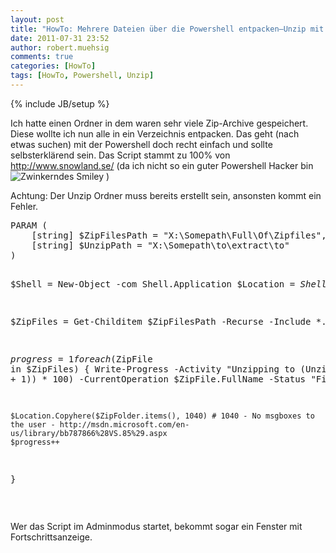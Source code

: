 ```yaml
---
layout: post
title: "HowTo: Mehrere Dateien über die Powershell entpacken–Unzip mit Powershell"
date: 2011-07-31 23:52
author: robert.muehsig
comments: true
categories: [HowTo]
tags: [HowTo, Powershell, Unzip]
---
```

{% include JB/setup %}
<p>Ich hatte einen Ordner in dem waren sehr viele Zip-Archive gespeichert. Diese wollte ich nun alle in ein Verzeichnis entpacken. Das geht (nach etwas suchen) mit der Powershell doch recht einfach und sollte selbsterklärend sein. Das Script stammt zu 100% von <a href="http://www.snowland.se/2010/06/01/unzip-multiple-files-via-powershell/">http://www.snowland.se/</a> (da ich nicht so ein guter Powershell Hacker bin <img style="border-bottom-style: none; border-right-style: none; border-top-style: none; border-left-style: none" class="wlEmoticon wlEmoticon-winkingsmile" alt="Zwinkerndes Smiley" src="{{BASE_PATH}}/assets/wp-images/wlEmoticon-winkingsmile8.png"> )</p> <p>Achtung: Der Unzip Ordner muss bereits erstellt sein, ansonsten kommt ein Fehler.</p> <div style="padding-bottom: 0px; margin: 0px; padding-left: 0px; padding-right: 0px; display: inline; float: none; padding-top: 0px" id="scid:812469c5-0cb0-4c63-8c15-c81123a09de7:7e4b243c-c526-4b1e-8651-e718d15541c7" class="wlWriterEditableSmartContent"><pre name="code" class="c#">PARAM (
    [string] $ZipFilesPath = "X:\Somepath\Full\Of\Zipfiles",
    [string] $UnzipPath = "X:\Somepath\to\extract\to"
)
 
$Shell = New-Object -com Shell.Application
$Location = $Shell.NameSpace($UnzipPath)
 
$ZipFiles = Get-Childitem $ZipFilesPath -Recurse -Include *.ZIP
 
$progress = 1
foreach ($ZipFile in $ZipFiles) {
    Write-Progress -Activity "Unzipping to $($UnzipPath)" -PercentComplete (($progress / ($ZipFiles.Count + 1)) * 100) -CurrentOperation $ZipFile.FullName -Status "File $($Progress) of $($ZipFiles.Count)"
    $ZipFolder = $Shell.NameSpace($ZipFile.fullname)
 
    $Location.Copyhere($ZipFolder.items(), 1040) # 1040 - No msgboxes to the user - http://msdn.microsoft.com/en-us/library/bb787866%28VS.85%29.aspx
    $progress++
}</pre></div>
<p>&nbsp;</p>
<p>Wer das Script im Adminmodus startet, bekommt sogar ein Fenster mit Fortschrittsanzeige.</p>
